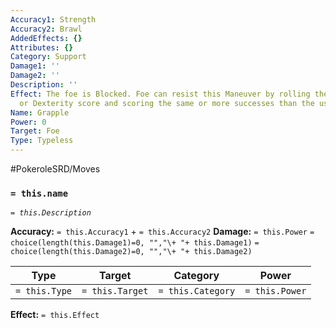 ```yaml
---
Accuracy1: Strength
Accuracy2: Brawl
AddedEffects: {}
Attributes: {}
Category: Support
Damage1: ''
Damage2: ''
Description: ''
Effect: The foe is Blocked. Foe can resist this Maneuver by rolling their Strength
  or Dexterity score and scoring the same or more successes than the user.
Name: Grapple
Power: 0
Target: Foe
Type: Typeless
---
```


#PokeroleSRD/Moves

### `= this.name` 
*`= this.Description`*

**Accuracy:** `= this.Accuracy1` + `= this.Accuracy2`
**Damage:** `= this.Power` `= choice(length(this.Damage1)=0, "","\+ "+ this.Damage1)` `= choice(length(this.Damage2)=0, "","\+ "+ this.Damage2)`

| Type          | Target          | Category          | Power          |
| ------------- | --------------- | ----------------  | -------------- |
| `= this.Type` | `= this.Target` | `= this.Category` | `= this.Power` | 

**Effect:** `= this.Effect`